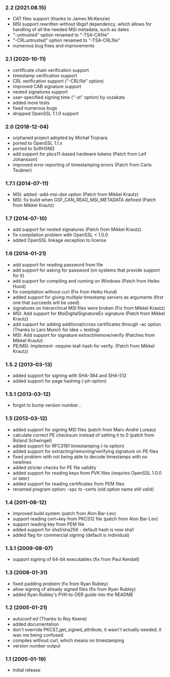 ### 2.2 (2021.08.15)

- CAT files support (thanks to James McKenzie)
- MSI support rewritten without libgsf dependency, which allows
  for handling of all the needed MSI metadata, such as dates
- "-untrusted" option renamed to "-TSA-CAfile"
- "-CRLuntrusted" option renamed to "-TSA-CRLfile"
- numerous bug fixes and improvements

### 2.1 (2020-10-11)

- certificate chain verification support
- timestamp verification support
- CRL verification support ("-CRLfile" option)
- improved CAB signature support
- nested signatures support
- user-specified signing time ("-st" option) by vszakats
- added more tests
- fixed numerous bugs
- dropped OpenSSL 1.1.0 support

### 2.0 (2018-12-04)

- orphaned project adopted by Michał Trojnara
- ported to OpenSSL 1.1.x
- ported to SoftHSM2
- add support for pkcs11-based hardware tokens
  (Patch from Leif Johansson)
- improved error reporting of timestamping errors
  (Patch from Carlo Teubner)

### 1.7.1 (2014-07-11)

- MSI: added -add-msi-dse option
  (Patch from Mikkel Krautz)
- MSI: fix build when GSF_CAN_READ_MSI_METADATA defined
  (Patch from Mikkel Krautz)

### 1.7 (2014-07-10)

- add support for nested signatures
  (Patch from Mikkel Krautz)
- fix compilation problem with OpenSSL < 1.0.0
- added OpenSSL linkage exception to license

### 1.6 (2014-01-21)

- add support for reading password from file
- add support for asking for password (on systems that
  provide support for it)
- add support for compiling and running on Windows
  (Patch from Heiko Hund)
- fix compilation without curl
  (Fix from Heiko Hund)
- added support for giving multiple timestamp servers
  as arguments (first one that succeeds will be used)
- signatures on hierarchical MSI files were broken
  (Fix from Mikkel Krautz)
- MSI: Add support for MsiDigitalSignatureEx signature
  (Patch from Mikkel Krautz)
- add support for adding additional/cross certificates
  through -ac option
  (Thanks to Lars Munch for idea + testing)
- MSI: Add support for signature extract/remove/verify
  (Patches from Mikkel Krautz)
- PE/MSI: Implement -require-leaf-hash for verify.
  (Patch from Mikkel Krautz)

### 1.5.2 (2013-03-13)

- added support for signing with SHA-384 and SHA-512
- added support for page hashing (-ph option)

### 1.5.1 (2013-03-12)

- forgot to bump version number...

### 1.5 (2013-03-12)

- added support for signing MSI files (patch from Marc-André Lureau)
- calculate correct PE checksum instead of setting it to 0
  (patch from Roland Schwingel)
- added support for RFC3161 timestamping (-ts option)
- added support for extracting/removing/verifying signature on PE files
- fixed problem with not being able to decode timestamps with no newlines
- added stricter checks for PE file validity
- added support for reading keys from PVK files (requires OpenSSL 1.0.0 or later)
- added support for reading certificates from PEM files
- renamed program option: -spc to -certs (old option name still valid)

### 1.4 (2011-08-12)

- improved build system (patch from Alon Bar-Lev)
- support reading cert+key from PKCS12 file (patch from Alon Bar-Lev)
- support reading key from PEM file
- added support for sha1/sha256 - default hash is now sha1
- added flag for commercial signing (default is individual)

### 1.3.1 (2009-08-07)

- support signing of 64-bit executables (fix  from Paul Kendall)

### 1.3 (2008-01-31)

- fixed padding problem (fix from Ryan Rubley)
- allow signing of already signed files (fix from Ryan Rubley)
- added Ryan Rubley's PVK-to-DER guide into the README

### 1.2 (2005-01-21)

- autoconf:ed (Thanks to Roy Keene)
- added documentation
- don't override PKCS7_get_signed_attribute, it wasn't
  actually needed, it was me being confused.
- compiles without curl, which means no timestamping
- version number output

### 1.1 (2005-01-19)

- Initial release
